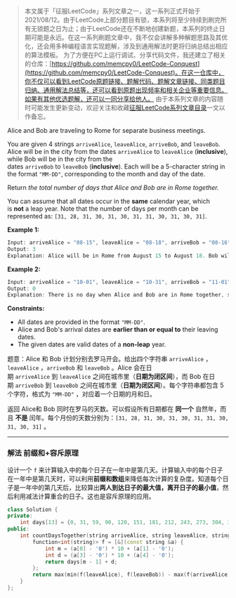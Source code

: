 > 本文属于「征服LeetCode」系列文章之一，这一系列正式开始于2021/08/12。由于LeetCode上部分题目有锁，本系列将至少持续到刷完所有无锁题之日为止；由于LeetCode还在不断地创建新题，本系列的终止日期可能是永远。在这一系列刷题文章中，我不仅会讲解多种解题思路及其优化，还会用多种编程语言实现题解，涉及到通用解法时更将归纳总结出相应的算法模板。
> <b></b>
> 为了方便在PC上运行调试、分享代码文件，我还建立了相关的仓库：[https://github.com/memcpy0/LeetCode-Conquest](https://github.com/memcpy0/LeetCode-Conquest)。在这一仓库中，你不仅可以看到LeetCode原题链接、题解代码、题解文章链接、同类题目归纳、通用解法总结等，还可以看到原题出现频率和相关企业等重要信息。如果有其他优选题解，还可以一同分享给他人。
> <b></b>
> 由于本系列文章的内容随时可能发生更新变动，欢迎关注和收藏[征服LeetCode系列文章目录](https://memcpy0.blog.csdn.net/article/details/119656559)一文以作备忘。

Alice and Bob are traveling to Rome for separate business meetings.

You are given 4 strings `arriveAlice`, `leaveAlice`, `arriveBob`, and `leaveBob`. Alice will be in the city from the dates `arriveAlice` to `leaveAlice` (**inclusive**), while Bob will be in the city from the dates `arriveBob` to `leaveBob` (**inclusive**). Each will be a 5-character string in the format `"MM-DD"`, corresponding to the month and day of the date.

Return _the total number of days that Alice and Bob are in Rome together._

You can assume that all dates occur in the **same** calendar year, which is **not** a leap year. Note that the number of days per month can be represented as: `[31, 28, 31, 30, 31, 30, 31, 31, 30, 31, 30, 31]`.

**Example 1:**
```java
Input: arriveAlice = "08-15", leaveAlice = "08-18", arriveBob = "08-16", leaveBob = "08-19"
Output: 3
Explanation: Alice will be in Rome from August 15 to August 18. Bob will be in Rome from August 16 to August 19. They are both in Rome together on August 16th, 17th, and 18th, so the answer is 3.
```
**Example 2:**
```java
Input: arriveAlice = "10-01", leaveAlice = "10-31", arriveBob = "11-01", leaveBob = "12-31"
Output: 0
Explanation: There is no day when Alice and Bob are in Rome together, so we return 0.
```
**Constraints:**
-   All dates are provided in the format `"MM-DD"`.
-   Alice and Bob's arrival dates are **earlier than or equal to** their leaving dates.
-   The given dates are valid dates of a **non-leap** year.

题意：Alice 和 Bob 计划分别去罗马开会。给出四个字符串 `arriveAlice` ，`leaveAlice` ，`arriveBob` 和 `leaveBob` 。Alice 会在日期 `arriveAlice` 到 `leaveAlice` 之间在城市里（**日期为闭区间**），而 Bob 在日期 `arriveBob` 到 `leaveBob` 之间在城市里（**日期为闭区间**）。每个字符串都包含 5 个字符，格式为 `"MM-DD"` ，对应着一个日期的月和日。

返回 Alice和 Bob 同时在罗马的天数。可以假设所有日期都在 **同一个** 自然年，而且 **不是** 闰年。每个月份的天数分别为：`[31, 28, 31, 30, 31, 30, 31, 31, 30, 31, 30, 31]` 。

---
### 解法 前缀和+容斥原理
设计一个 `f` 来计算输入中的每个日子在一年中是第几天。计算输入中的每个日子在一年中是第几天时，可以利用**前缀和数组**来降低每次计算的复杂度。知道每个日子是一年中的第几天后，比较算出**两人到达日子的最大值，离开日子的最小值**，然后利用减法计算重合的日子。这也是容斥原理的应用。
```cpp
class Solution {
private:
    int days[13] = {0, 31, 59, 90, 120, 151, 181, 212, 243, 273, 304, 334, 365};
public:
    int countDaysTogether(string arriveAlice, string leaveAlice, string arriveBob, string leaveBob) {
        function<int(string)> f = [&](const string &a) {
            int m = (a[0] - '0') * 10 + (a[1] - '0');
            int d = (a[3] - '0') * 10 + (a[4] - '0');
            return days[m - 1] + d;
        };
        return max(min(f(leaveAlice), f(leaveBob)) - max(f(arriveAlice), f(arriveBob)) + 1, 0);
    }
};
```


